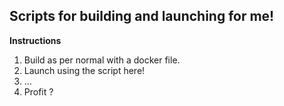 Scripts for building and launching for me!
------------------------------------------

__Instructions__

1. Build as per normal with a docker file.
2. Launch using the script here!
3. ...
4. Profit ?
